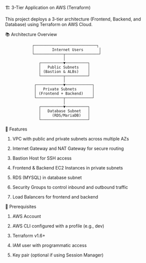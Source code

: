 🏗️ 3-Tier Application on AWS (Terraform)

This project deploys a 3-tier architecture (Frontend, Backend, and Database) using Terraform on AWS Cloud.

📚 Architecture Overview

                ┌────────────────────────────┐
                │        Internet Users       │
                └─────────────┬───────────────┘
                              │
                   ┌──────────▼──────────┐
                   │   Public Subnets    │
                   │ (Bastion & ALBs)    │
                   └──────────┬──────────┘
                              │
                 ┌────────────▼────────────┐
                 │   Private Subnets       │
                 │ (Frontend + Backend)    │
                 └────────────┬────────────┘
                              │
                   ┌──────────▼──────────┐
                   │   Database Subnet   │
                   │     (RDS/MariaDB)   │
                   └─────────────────────┘


🚀 Features

1. VPC with public and private subnets across multiple AZs

1. Internet Gateway and NAT Gateway for secure routing

1. Bastion Host for SSH access

1. Frontend & Backend EC2 Instances in private subnets

1. RDS (MYSQL) in database subnet

1. Security Groups to control inbound and outbound traffic

1. Load Balancers for frontend and backend


🧩 Prerequisites

1. AWS Account

1. AWS CLI configured with a profile (e.g., dev)

1. Terraform v1.6+

1. IAM user with programmatic access

1. Key pair (optional if using Session Manager)